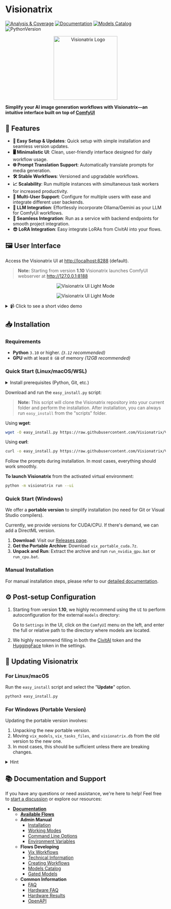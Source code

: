 # Visionatrix

[![Analysis & Coverage](https://github.com/Visionatrix/Visionatrix/actions/workflows/analysis-coverage.yml/badge.svg)](https://github.com/Visionatrix/Visionatrix/actions/workflows/analysis-coverage.yml)
[![Documentation](https://github.com/Visionatrix/VixFlowsDocs/actions/workflows/docs.yml/badge.svg)](https://visionatrix.github.io/VixFlowsDocs/)
[![Models Catalog](https://github.com/Visionatrix/VixFlowsDocs/actions/workflows/check-models-catalog.yml/badge.svg)](https://github.com/Visionatrix/VixFlowsDocs/actions/workflows/check-models-catalog.yml)
![PythonVersion](https://img.shields.io/badge/python-3.10%20%7C%203.11%20%7C%203.12-blue)

<div align="center">
  <img alt="Visionatrix Logo" height="200px" src="https://raw.githubusercontent.com/Visionatrix/VixFlowsDocs/main/screenshots/logo.png">
</div>

**Simplify your AI image generation workflows with Visionatrix—an intuitive interface built on top of [ComfyUI](https://github.com/comfyanonymous/ComfyUI)**

## 🚀 Features

- **🔧 Easy Setup & Updates**: Quick setup with simple installation and seamless version updates.
- **🖥️ Minimalistic UI**: Clean, user-friendly interface designed for daily workflow usage.
- **🌐 Prompt Translation Support**: Automatically translate prompts for media generation.
- **🛠️ Stable Workflows**: Versioned and upgradable workflows.
- **📈 Scalability**: Run multiple instances with simultaneous task workers for increased productivity.
- **👥 Multi-User Support**: Configure for multiple users with ease and integrate different user backends.
- **🤖 LLM Integration**: Effortlessly incorporate Ollama/Gemini as your LLM for ComfyUI workflows.
- **🔌 Seamless Integration**: Run as a service with backend endpoints for smooth project integration.
- **😎 LoRA Integration**: Easy integrate LoRAs from CivitAI into your flows.

## 🖼️ User Interface

Access the Visionatrix UI at [http://localhost:8288](http://localhost:8288) (default).

> **Note:** Starting from version **1.10** Visionatrix launches ComfyUI webserver at http://127.0.0.1:8188

<p align="center">
  <picture>
    <source media="(prefers-color-scheme: dark)" srcset="https://raw.githubusercontent.com/Visionatrix/VixFlowsDocs/main/screenshots/screenshot_1_dark.jpeg">
    <img alt="Visionatrix UI Light Mode" src="https://raw.githubusercontent.com/Visionatrix/VixFlowsDocs/main/screenshots/screenshot_1_light.jpeg">
  </picture>
</p>

<p align="center">
  <picture>
    <source media="(prefers-color-scheme: dark)" srcset="https://raw.githubusercontent.com/Visionatrix/VixFlowsDocs/main/screenshots/screenshot_3_dark.jpeg">
    <img alt="Visionatrix UI Light Mode" src="https://raw.githubusercontent.com/Visionatrix/VixFlowsDocs/main/screenshots/screenshot_3_light.jpeg">
  </picture>
</p>

<details>
  <summary>📹 Click to see a short video demo</summary>

  ![Visionatrix Demo](https://raw.githubusercontent.com/Visionatrix/VixFlowsDocs/main/screenshots/short_demo.webp)

</details>

## 📥 Installation

### Requirements

- **Python** `3.10` or higher. *(`3.12` recommended)*
- **GPU** with at least `8 GB` of memory *(12GB recommended)*

### Quick Start (Linux/macOS/WSL)

<details>
  <summary>Install prerequisites (Python, Git, etc.)</summary>

  For Ubuntu 22.04:

  ```bash
  sudo apt install wget curl python3-venv python3-pip build-essential git
  ```

  It is also recommended to install FFMpeg dependencies with:

  ```bash
  sudo apt install ffmpeg libsm6 libxext6
  ```
</details>

Download and run the `easy_install.py` script:

> **Note:** This script will clone the Visionatrix repository into your current folder and perform the installation. After installation, you can always run `easy_install` from the "scripts" folder.

Using **wget**:

```bash
wget -O easy_install.py https://raw.githubusercontent.com/Visionatrix/Visionatrix/main/scripts/easy_install.py && python3 easy_install.py
```

Using **curl**:

```bash
curl -o easy_install.py https://raw.githubusercontent.com/Visionatrix/Visionatrix/main/scripts/easy_install.py && python3 easy_install.py
```

Follow the prompts during installation. In most cases, everything should work smoothly.

**To launch Visionatrix** from the activated virtual environment:

```bash
python -m visionatrix run --ui
```

### Quick Start (Windows)

We offer a **portable version** to simplify installation (no need for Git or Visual Studio compilers).

Currently, we provide versions for CUDA/CPU. If there's demand, we can add a DirectML version.

1. **Download**: Visit our [Releases page](https://github.com/Visionatrix/Visionatrix/releases).
2. **Get the Portable Archive**: Download `vix_portable_cuda.7z`.
3. **Unpack and Run**: Extract the archive and run `run_nvidia_gpu.bat` or `run_cpu.bat`.

### Manual Installation

For manual installation steps, please refer to our [detailed documentation](https://visionatrix.github.io/VixFlowsDocs/AdminManual/installation/).

## ⚙️ Post-setup Configuration

1. Starting from version **1.10**, we highly recommend using the `UI` to perform autoconfiguration for the external `models` directory:

    Go to `Settings` in the UI, click on the `ComfyUI` menu on the left, and enter the full or relative path to the directory where models are located.

2. We highly recommend filling in both the
[CivitAI](https://visionatrix.github.io/VixFlowsDocs/FlowsDeveloping/gated_models/#civitai-api-key) token and the
[HuggingFace](https://visionatrix.github.io/VixFlowsDocs/FlowsDeveloping/gated_models/#huggingface-token) token in the settings.

## 🔄 Updating Visionatrix

### For Linux/macOS

Run the `easy_install` script and select the "**Update**" option.

```bash
python3 easy_install.py
```

### For Windows (Portable Version)

Updating the portable version involves:

1. Unpacking the new portable version.
2. Moving `vix_models`, `vix_tasks_files`, and `visionatrix.db` from the old version to the new one.
3. In most cases, this should be sufficient unless there are breaking changes.

<details>
  <summary>Hint</summary>

  You can have a folder with `models`, `tasks_files` and `visionatrix.db` outside the Visionatrix folder.

</details>

## 📚 Documentation and Support

If you have any questions or need assistance, we're here to help! Feel free to [start a discussion](https://github.com/Visionatrix/Visionatrix/discussions/new/choose) or explore our resources:

- **[Documentation](https://visionatrix.github.io/VixFlowsDocs/)**
  - **[Available Flows](https://visionatrix.github.io/VixFlowsDocs/Flows/)**
  - **Admin Manual**
    - [Installation](https://visionatrix.github.io/VixFlowsDocs/AdminManual/Installation/installation/)
    - [Working Modes](https://visionatrix.github.io/VixFlowsDocs/AdminManual/WorkingModes/working_modes/)
    - [Command Line Options](https://visionatrix.github.io/VixFlowsDocs/AdminManual/command_line_options/)
    - [Environment Variables](https://visionatrix.github.io/VixFlowsDocs/AdminManual/environment_variables/)
  - **Flows Developing**
    - [Vix Workflows](https://visionatrix.github.io/VixFlowsDocs/FlowsDeveloping/vix_workflows/)
    - [Technical Information](https://visionatrix.github.io/VixFlowsDocs/FlowsDeveloping/technical_information/)
    - [Creating Workflows](https://visionatrix.github.io/VixFlowsDocs/FlowsDeveloping/comfyui_vix_migration/)
    - [Models Catalog](https://visionatrix.github.io/VixFlowsDocs/FlowsDeveloping/models_catalog/)
    - [Gated Models](https://visionatrix.github.io/VixFlowsDocs/FlowsDeveloping/gated_models/)
  - **Common Information**
    - [FAQ](https://visionatrix.github.io/VixFlowsDocs/faq/)
    - [Hardware FAQ](https://visionatrix.github.io/VixFlowsDocs/hardware_faq/)
    - [Hardware Results](https://visionatrix.github.io/VixFlowsDocs/hardware_results/)
    - [OpenAPI](https://visionatrix.github.io/VixFlowsDocs/swagger.html)

